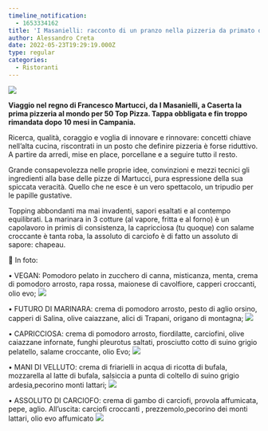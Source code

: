 ```yaml
---
timeline_notification:
  - 1653334162
title: 'I Masanielli: racconto di un pranzo nella pizzeria da primato di Martucci'
author: Alessandro Creta
date: 2022-05-23T19:29:19.000Z
type: regular
categories:
  - Ristoranti
---
```


![](/images/wp-content/uploads/2022/05/277730679\_10159690727111737\_5478925782206359296\_n-1.webp)

**Viaggio nel regno di Francesco Martucci, da I Masanielli, a Caserta la prima pizzeria al mondo per 50 Top Pizza. Tappa obbligata e fin troppo rimandata dopo 10 mesi in Campania.**

Ricerca, qualità, coraggio e voglia di innovare e rinnovare: concetti chiave nell’alta cucina, riscontrati in un posto che definire pizzeria è forse riduttivo. A partire da arredi, mise en place, porcellane e a seguire tutto il resto.

Grande consapevolezza nelle proprie idee, convinzioni e mezzi tecnici gli ingredienti alla base delle pizze di Martucci, pura espressione della sua spiccata veracità. Quello che ne esce è un vero spettacolo, un tripudio per le papille gustative.

Topping abbondanti ma mai invadenti, sapori esaltati e al contempo equilibrati. La marinara in 3 cotture (al vapore, fritta e al forno) è un capolavoro in primis di consistenza, la capricciosa (tu quoque) con salame croccante è tanta roba, la assoluto di carciofo è di fatto un assoluto di sapore: chapeau.

📸 In foto: 

• VEGAN: Pomodoro pelato in zucchero di canna, misticanza, menta, crema di pomodoro arrosto, rapa rossa, maionese di cavolfiore, capperi croccanti, olio evo;
![](/images/wp-content/uploads/2022/05/277792285\_10159690727121737\_6370009884857747379\_n.webp)

• FUTURO DI MARINARA: crema di pomodoro arrosto, pesto di aglio orsino, capperi di Salina, olive caiazzane, alici di Trapani, origano di montagna;
![](/images/wp-content/uploads/2022/05/277805003\_10159690727131737\_3524825657800241456\_n.webp)

• CAPRICCIOSA: crema di pomodoro arrosto, fiordilatte, carciofini, olive caiazzane infornate, funghi pleurotus saltati, prosciutto cotto di suino grigio pelatello, salame croccante, olio Evo;
![](/images/wp-content/uploads/2022/05/277805003\_10159690727116737\_7846938498251057369\_n.webp)

• MANI DI VELLUTO: crema di friarielli in acqua di ricotta di bufala, mozzarella al latte di bufala, salsiccia a punta di coltello di suino grigio ardesia,pecorino monti lattari;
![](/images/wp-content/uploads/2022/05/277730679\_10159690727111737\_5478925782206359296\_n-2.webp)

• ASSOLUTO DI CARCIOFO: crema di gambo di carciofi, provola affumicata, pepe, aglio. All’uscita: carciofi croccanti , prezzemolo,pecorino dei monti lattari, olio evo affumicato
![](/images/wp-content/uploads/2022/05/277782073\_10159690727126737\_4658132024083374277\_n.webp)
